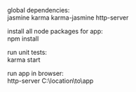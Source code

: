 global dependencies:</br>
jasmine
karma
karma-jasmine
http-server

install all node packages for app:</br>
npm install

run unit tests:</br>
karma start

run app in browser: </br>
http-server C:\location\to\app
